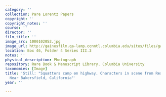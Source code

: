 ```yaml
---
category: ''
collection: Pare Lorentz Papers
copyright: ''
copyright_notes: ''
course: ''
director: ''
film_title: ''
image_src: 1000102052.jpg
image_url: http://gainesfilm.qa-lamp.ccnmtl.columbia.edu/sites/files/gainesfilm/images/1000102052.jpg
location: Box 46, Folder 4 Series III.3
notes: ''
physical_description: Photograph
repository: Rare Book & Manuscript Library, Columbia University
taxonomies: [Image]
title: 'Still: "Squatters camp on highway. Characters in scene from Resettlement film.
  Near Bakersfield, California"'
year: ''

---
```


